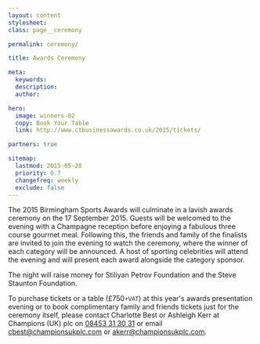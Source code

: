 ```yaml
---
layout: content
stylesheet:
class: page__ceremony

permalink: ceremony/

title: Awards Ceremony

meta:
  keywords:
  description:
  author:

hero:
  image: winners-02
  copy: Book Your Table
  link: http://www.ctbusinessawards.co.uk/2015/tickets/

partners: true

sitemap:
  lastmod: 2015-05-28
  priority: 0.7
  changefreq: weekly
  exclude: false
---
```


The 2015 Birmingham Sports Awards will culminate in a lavish awards ceremony on the 17 September 2015. Guests will be welcomed to the evening with a Champagne reception before enjoying a fabulous three course gourmet meal. Following this, the friends and family of the finalists are invited to join the evening to watch the ceremony, where the winner of each category will be announced. A host of sporting celebrities will attend the evening and will present each award alongside the category sponsor.

The night will raise money for Stiliyan Petrov Foundation and the Steve Staunton Foundation.

To purchase tickets or a table (£750<small>+VAT</small>) at this year's awards presentation evening or to book complimentary family and friends tickets just for the ceremony itself, please contact Charlotte Best or Ashleigh Kerr at Champions (UK) plc on <a class="outbound tel" href="tel:08453313031">08453 31 30 31</a> or email <a class="outbound email" href="mailto:cbest@championsukplc.com">cbest@championsukplc.com</a> or&nbsp;<a class="outbound email" href="mailto:akerr@championsukplc.com">akerr@championsukplc.com</a>.
